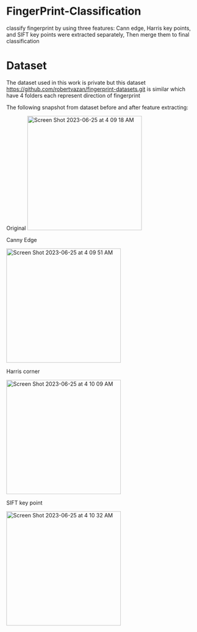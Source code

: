 # FingerPrint-Classification
classify fingerprint by using three features: Cann edge, Harris key points, and SIFT key points were extracted separately, Then merge them to final classification
# Dataset
The dataset used in this work is private but this dataset https://github.com/robertvazan/fingerprint-datasets.git is similar which have 4 folders each represent direction of fingerprint

The following snapshot from dataset before and after feature extracting:

Original 
<img width="300" alt="Screen Shot 2023-06-25 at 4 09 18 AM" src="https://github.com/raghaddii/FingerPrint-Classification/assets/68879499/0aab0c52-61a3-4f6f-8f04-2144f3f0df59">

Canny Edge

<img width="300" alt="Screen Shot 2023-06-25 at 4 09 51 AM" src="https://github.com/raghaddii/FingerPrint-Classification/assets/68879499/a286b758-cc9c-4e06-a350-df32be2a537b">

Harris corner


<img width="300" alt="Screen Shot 2023-06-25 at 4 10 09 AM" src="https://github.com/raghaddii/FingerPrint-Classification/assets/68879499/96fcfe2a-59b0-42b1-9d28-c7107a974d54">


SIFT key point

<img width="300" alt="Screen Shot 2023-06-25 at 4 10 32 AM" src="https://github.com/raghaddii/FingerPrint-Classification/assets/68879499/5aadf020-bf7c-4876-a3fe-a558b599703e">

